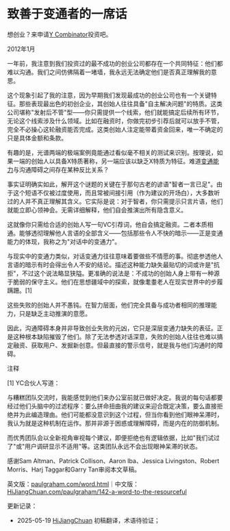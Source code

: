 


# 致善于变通者的一席话

想创业？来申请[Y Combinator](http://ycombinator.com/apply.html)投资吧。

2012年1月

一年前，我注意到我们投资过的最不成功的创业公司都存在一个共同特征：他们都难以沟通。我们之间仿佛隔着一堵墙，我永远无法确定他们是否真正理解我的意思。

这个现象引起了我的注意，因为早期我们发现最成功的创业公司也有一个关键特征。那些表现最出色的初创企业，其创始人往往具备"自主解决问题"的特质。这类公司堪称"发射后不管"型——你只需提供一个线索，他们就能搞定后续所有环节，无论这个线索涉及什么领域。比如在融资时，你做完初步引荐后就可以放手不管，完全不必操心这轮融资能否完成。这类创始人注定能带着资金回来，唯一不确定的只是具体金额和条款。

有趣的是，光谱两端的极端案例竟能通过看似毫不相关的测试来识别。按理说，如果一端的创始人以具备X特质著称，另一端应该以缺乏X特质为特征。难道[变通能力](https://paulgraham.com/relres.html)与沟通障碍之间存在某种反比关系？

事实证明确实如此，解开这个谜题的关键在于那句古老的谚语"智者一言已足"。由于这个短语不仅被过度使用，而且常被间接引用（作为建议的开场白），大多数听过的人并不真正理解其含义。它实际是说：对于智者，你只需提示只言片语，他们就能立即心领神会。无需详细解释，他们自会推演出所有隐含意义。

这就像你只需给合适的创始人写一句VC引荐词，他自会搞定融资。二者本质相通。能够透彻理解他人言语的全部含义——包括那些令人不快的暗示——正是变通能力的体现，我称之为"对话中的变通力"。

与现实中的变通力类似，对话变通力往往意味着要做些不情愿的事。彻底参透他人言语的暗示有时会得出令人不安的结论。描述这种能力缺失最贴切的词或许是"抗拒"，不过这个说法略显狭隘。更准确的说法是：不成功的创始人身上带有一种源于脆弱的保守主义。他们在思想疆域中的探索，就像耄耋老人在现实世界中的步履蹒跚。[1]

这些失败的创始人并不愚钝。在智力层面，他们完全具备与成功者相同的推理能力，只是缺乏主动推演的意愿。

因此，沟通障碍本身并非导致创业失败的元凶，它只是深层变通力缺失的表征。正是这种根本缺陷摧毁了他们。除了无法参透对话深意，失败的创始人往往也难以搞定融资、获取用户、发掘新创意。但最直接的警示信号，就是我与他们沟通时的障碍。

注释

[1] YC合伙人写道：

与糟糕团队交流时，我能感觉到他们来办公室前就已做好决定。我说的每句话都要经过他们头脑中的过滤程序：要么拼命扭曲我的建议来迎合既定决策，要么直接拒绝并为此编造理由。他们可能都没意识到这个过程，但当你看到他们眼神呆滞时，我认为就是这种机制在运作。那并非源于困惑或理解障碍，而是内在的防御机制。

而优秀团队会以全新视角审视每个建议，即便拒绝也有逻辑依据，比如"我们试过了"或"用户调研显示不适用"等。这类团队永远不会出现眼神呆滞的状态。

感谢Sam Altman、Patrick Collison、Aaron Iba、Jessica Livingston、Robert Morris、Harj Taggar和Garry Tan审阅本文草稿。

英文版：[paulgraham.com/word.html](https://paulgraham.com/word.html)｜中文版：[HiJiangChuan.com/paulgraham/142-a-word-to-the-resourceful](https://hijiangchuan.com/paulgraham/142-a-word-to-the-resourceful)



更新记录：
- 2025-05-19 [HiJiangChuan](https://hijiangchuan.com) 初稿翻译，术语待验证；

